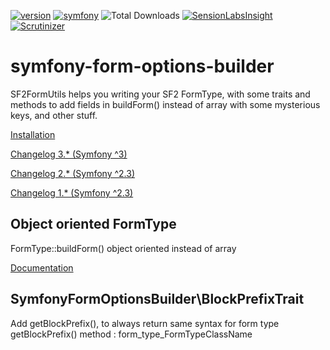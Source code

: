 [![version](https://img.shields.io/badge/version-2.1.2-green.svg)](https://github.com/steevanb/symfony-form-options-builder/tree/2.1.2)
[![symfony](https://img.shields.io/badge/symfony-%3E%3D%202.3-blue.svg)](https://symfony.com/)
![Total Downloads](https://poser.pugx.org/steevanb/symfony-form-options-builder/downloads)
[![SensionLabsInsight](https://img.shields.io/badge/SensionLabsInsight-platinum-brightgreen.svg)](https://insight.sensiolabs.com/projects/0f599bbe-1431-4f4c-aa7a-2b25c4c121df/analyses/28)
[![Scrutinizer](https://scrutinizer-ci.com/g/steevanb/symfony-form-options-builder/badges/quality-score.png?b=master)](https://scrutinizer-ci.com/g/steevanb/symfony-form-options-builder/)

symfony-form-options-builder
============================

SF2FormUtils helps you writing your SF2 FormType, with some traits and methods to add fields in buildForm() instead of array with some mysterious keys, and other stuff.

[Installation](Documentation/installation.md)

[Changelog 3.* (Symfony ^3)](Documentation/changelog_3_x.md)

[Changelog 2.* (Symfony ^2.3)](Documentation/changelog_2_x.md)

[Changelog 1.* (Symfony ^2.3)](Documentation/changelog_1_x.md)

Object oriented FormType
------------------------

FormType::buildForm() object oriented instead of array

[Documentation](Documentation/optionsbuilder.md)

SymfonyFormOptionsBuilder\BlockPrefixTrait
-----------------------------------

Add getBlockPrefix(), to always return same syntax for form type getBlockPrefix() method : form_type_FormTypeClassName

